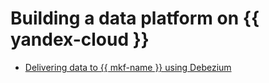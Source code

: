 # Building a data platform on {{ yandex-cloud }}

* [Delivering data to {{ mkf-name }} using Debezium](kafka-cdc.md)

